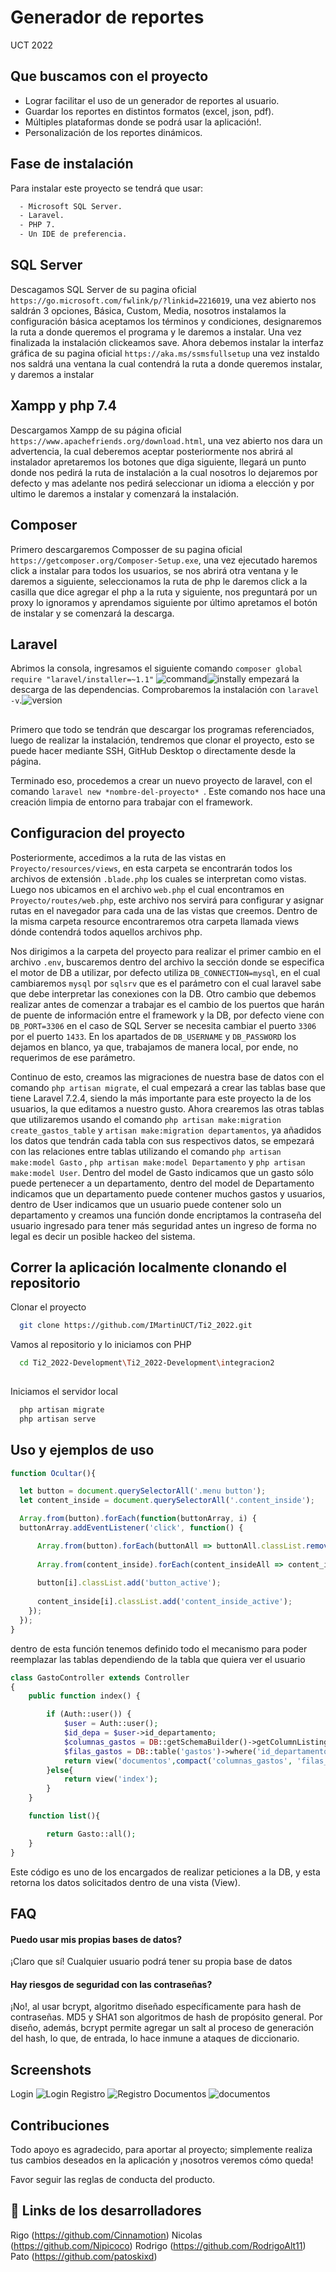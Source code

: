 # Generador de reportes
UCT 2022


## Que buscamos con el proyecto

- Lograr facilitar el uso de un generador de reportes al usuario.
- Guardar los reportes en distintos formatos (excel, json, pdf).
- Múltiples plataformas donde se podrá usar la aplicación!.
- Personalización de los reportes dinámicos.


## Fase de instalación
Para instalar este proyecto se tendrá que usar:

```bash
  - Microsoft SQL Server.
  - Laravel.
  - PHP 7.
  - Un IDE de preferencia.
```

## SQL Server


Descagamos SQL Server de su pagina oficial ```https://go.microsoft.com/fwlink/p/?linkid=2216019```, una vez abierto nos saldrán 3 opciones, Básica, Custom, Media, nosotros instalamos la configuración básica aceptamos los términos y condiciones, designaremos la ruta a donde queremos el programa y le daremos a instalar. Una vez finalizada la instalación clickeamos save. 
Ahora debemos  instalar la interfaz gráfica de su pagina oficial ```https://aka.ms/ssmsfullsetup``` una vez instaldo nos saldrá una ventana la cual contendrá la ruta a donde queremos instalar, y daremos a instalar 

## Xampp y php 7.4

Descargamos Xampp de su página oficial ```https://www.apachefriends.org/download.html```, una vez abierto nos dara un advertencia, la cual deberemos aceptar posteriormente nos abrirá al instalador apretaremos los botones que diga siguiente, llegará un punto donde nos pedirá la ruta de instalación a la cual nosotros lo dejaremos por defecto y mas adelante nos pedirá seleccionar un idioma a elección y por ultimo le daremos a instalar y comenzará la instalación.

## Composer

Primero descargaremos Composser de su pagina oficial ```https://getcomposer.org/Composer-Setup.exe```, una vez ejecutado haremos click a instalar para todos los usuarios, se nos abrirá otra ventana y le daremos a siguiente, seleccionamos la ruta de php le daremos click a la casilla que dice agregar el php a la ruta y siguiente, nos preguntará por un proxy lo ignoramos y aprendamos siguiente por último apretamos el botón de instalar y se comenzará la descarga. 

## Laravel

Abrimos la consola, ingresamos el siguiente comando ```composer global require "laravel/installer=~1.1"``` ![command](https://media.discordapp.net/attachments/1007703019128881246/1044404521142583428/image.png?width=506&height=74)![install](https://media.discordapp.net/attachments/1007703019128881246/1044405071909232740/image.png?width=279&height=473)y empezará la descarga de las dependencias. Comprobaremos la instalación con ```laravel -v```.![version](https://media.discordapp.net/attachments/1007703019128881246/1044594433401827389/image.png?width=201&height=39) 

##
Primero que todo se tendrán que descargar los programas referenciados, luego de realizar la instalación,
tendremos que clonar el proyecto, esto se puede hacer mediante SSH, GitHub Desktop o directamente desde la página.

Terminado eso, procedemos a crear un nuevo proyecto de laravel, con el comando ```laravel new *nombre-del-proyecto* ```. Este comando nos hace una creación limpia de entorno para trabajar con el framework.

##  Configuracion del proyecto

Posteriormente, accedimos a la ruta de las vistas en ```Proyecto/resources/views```, en esta carpeta se encontrarán todos los archivos de extensión ```.blade.php``` los cuales se interpretan como vistas. Luego nos ubicamos en el archivo ```web.php``` el cual encontramos en ```Proyecto/routes/web.php```, este archivo nos servirá para configurar y asignar rutas en el navegador para cada una de las vistas que creemos. Dentro de la misma carpeta resource encontraremos otra carpeta llamada views dónde contendrá todos aquellos archivos php.

Nos dirigimos a la carpeta del proyecto para realizar el primer cambio en el archivo ```.env```, buscaremos dentro del archivo la sección donde se especifica el motor de DB a utilizar, por defecto utiliza ```DB_CONNECTION=mysql```, en el cual cambiaremos ```mysql``` por ```sqlsrv``` que es el parámetro con el cual laravel sabe que debe interpretar las conexiones con la DB. Otro cambio que debemos realizar antes de comenzar a trabajar es el cambio de los puertos que harán de puente de información entre el framework y la DB, por defecto viene con ```DB_PORT=3306``` en el caso de SQL Server se necesita cambiar el puerto ```3306``` por el puerto ```1433```. En los apartados de ```DB_USERNAME``` y ```DB_PASSWORD``` los dejamos en blanco, ya que, trabajamos de manera local, por ende, no requerimos de ese parámetro.

Continuo de esto, creamos las migraciones de nuestra base de datos con el comando ```php artisan migrate```, el cual empezará a crear las tablas base que tiene Laravel 7.2.4, siendo la más importante para este proyecto la de los usuarios, la que editamos a nuestro gusto. Ahora crearemos las otras tablas que utilizaremos usando el comando ```php artisan make:migration create_gastos_table``` y  ```artisan make:migration departamentos```, ya añadidos los datos que tendrán cada tabla con sus respectivos datos, se empezará con las relaciones entre tablas utilizando el comando ```php artisan make:model Gasto``` , ```php artisan make:model Departamento``` y  ```php artisan make:model User```. Dentro del model de Gasto indicamos que un gasto sólo puede pertenecer a un departamento, dentro del model de Departamento indicamos que un departamento puede contener muchos gastos y usuarios, dentro de User indicamos que un usuario puede contener solo un departamento y creamos una función donde encriptamos la contraseña del usuario ingresado para tener más seguridad antes un ingreso de forma no legal es decir un posible hackeo del sistema.


## Correr la aplicación localmente clonando el repositorio

Clonar el proyecto

```bash
  git clone https://github.com/IMartinUCT/Ti2_2022.git
```

Vamos al repositorio y lo iniciamos con PHP

```bash
  cd Ti2_2022-Development\Ti2_2022-Development\integracion2
  
```

Iniciamos el servidor local

```bash
  php artisan migrate
  php artisan serve
```



## Uso y ejemplos de uso

```javascript
function Ocultar(){

  let button = document.querySelectorAll('.menu button');
  let content_inside = document.querySelectorAll('.content_inside');

  Array.from(button).forEach(function(buttonArray, i) {
  buttonArray.addEventListener('click', function() {

      Array.from(button).forEach(buttonAll => buttonAll.classList.remove('button_active'));
      
      Array.from(content_inside).forEach(content_insideAll => content_insideAll.classList.remove('content_inside_active'));
      
      button[i].classList.add('button_active'); 
      
      content_inside[i].classList.add('content_inside_active');  
    });
  });
}
```
dentro de esta función tenemos definido todo el mecanismo para poder reemplazar las tablas dependiendo de la tabla que quiera ver el usuario

```php 
class GastoController extends Controller
{
    public function index() {

        if (Auth::user()) {
            $user = Auth::user();
            $id_depa = $user->id_departamento;
            $columnas_gastos = DB::getSchemaBuilder()->getColumnListing('gastos');
            $filas_gastos = DB::table('gastos')->where('id_departamento',$id_depa)->get();
            return view('documentos',compact('columnas_gastos', 'filas_gastos'));            
        }else{
            return view('index');
        }
    }

    function list(){

        return Gasto::all();
    }
}
```
Este código es uno de los encargados de realizar peticiones a la DB, y esta retorna los datos solicitados dentro de una vista (View).

## FAQ

#### Puedo usar mis propias bases de datos?

¡Claro que sí! Cualquier usuario podrá tener su propia base de datos

#### Hay riesgos de seguridad con las contraseñas?

¡No!, al usar bcrypt, algoritmo diseñado específicamente para hash de contraseñas. MD5 y SHA1 son algoritmos de hash de propósito general. Por diseño, además, bcrypt permite agregar un salt al proceso de generación del hash, lo que, de entrada, lo hace inmune a ataques de diccionario.


## Screenshots

Login
![Login](https://cdn.upload.systems/uploads/oyjZ5x5J.png)
Registro
![Registro](https://cdn.upload.systems/uploads/gFCEnADz.png)
Documentos
![documentos](https://cdn.upload.systems/uploads/fbXgFjMy.png)



## Contribuciones

Todo apoyo es agradecido, para aportar al proyecto; simplemente realiza tus cambios deseados en la aplicación y ¡nosotros veremos cómo queda!

Favor seguir las reglas de conducta del producto.


## 🔗 Links de los desarrolladores
Rigo (https://github.com/Cinnamotion)
Nicolas (https://github.com/Nipicoco)
Rodrigo (https://github.com/RodrigoAlt11)
Pato (https://github.com/patoskixd)
